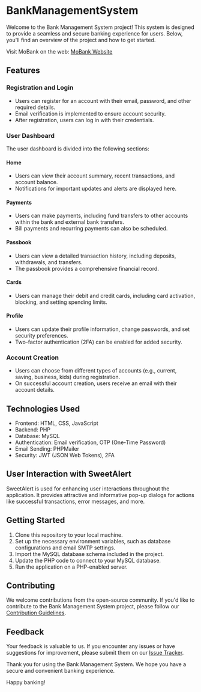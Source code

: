 # BankManagementSystem

Welcome to the Bank Management System project! This system is designed to provide a seamless and secure banking experience for users. Below, you'll find an overview of the project and how to get started.

Visit MoBank on the web: [MoBank Website](https://pratikprakash2.000webhostapp.com/)

## Features

### Registration and Login
- Users can register for an account with their email, password, and other required details.
- Email verification is implemented to ensure account security.
- After registration, users can log in with their credentials.

### User Dashboard
The user dashboard is divided into the following sections:

#### Home
- Users can view their account summary, recent transactions, and account balance.
- Notifications for important updates and alerts are displayed here.

#### Payments
- Users can make payments, including fund transfers to other accounts within the bank and external bank transfers.
- Bill payments and recurring payments can also be scheduled.

#### Passbook
- Users can view a detailed transaction history, including deposits, withdrawals, and transfers.
- The passbook provides a comprehensive financial record.

#### Cards
- Users can manage their debit and credit cards, including card activation, blocking, and setting spending limits.

#### Profile
- Users can update their profile information, change passwords, and set security preferences.
- Two-factor authentication (2FA) can be enabled for added security.

### Account Creation
- Users can choose from different types of accounts (e.g., current, saving, business, kids) during registration.
- On successful account creation, users receive an email with their account details.

## Technologies Used

- Frontend: HTML, CSS, JavaScript
- Backend: PHP
- Database: MySQL
- Authentication: Email verification, OTP (One-Time Password)
- Email Sending: PHPMailer
- Security: JWT (JSON Web Tokens), 2FA

## User Interaction with SweetAlert

SweetAlert is used for enhancing user interactions throughout the application. It provides attractive and informative pop-up dialogs for actions like successful transactions, error messages, and more.

## Getting Started

1. Clone this repository to your local machine.
2. Set up the necessary environment variables, such as database configurations and email SMTP settings.
3. Import the MySQL database schema included in the project.
4. Update the PHP code to connect to your MySQL database.
5. Run the application on a PHP-enabled server.

## Contributing

We welcome contributions from the open-source community. If you'd like to contribute to the Bank Management System project, please follow our [Contribution Guidelines](CONTRIBUTING.md).

## Feedback

Your feedback is valuable to us. If you encounter any issues or have suggestions for improvement, please submit them on our [Issue Tracker](https://github.com/yourusername/bank-management-system/issues).

Thank you for using the Bank Management System. We hope you have a secure and convenient banking experience.

Happy banking!

